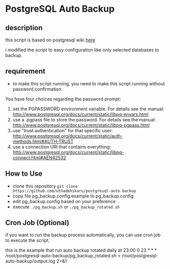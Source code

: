 # PostgreSQL Auto Backup

## description

this script is based on postgresql wiki [here](https://wiki.postgresql.org/wiki/Automated_Backup_on_Linux)

i modified the script to easy configuration like only selected databases to backup.

## requirement

- to make this script running, you need to make this script running without password confirmation.

You have four choices regarding the password prompt:

1. set the PGPASSWORD environment variable. For details see the manual:
http://www.postgresql.org/docs/current/static/libpq-envars.html
2. use a .pgpass file to store the password. For details see the manual:
http://www.postgresql.org/docs/current/static/libpq-pgpass.html
3. use "trust authentication" for that specific user:
http://www.postgresql.org/docs/current/static/auth-methods.html#AUTH-TRUST
4. use a connection URI that contains everything:
http://www.postgresql.org/docs/current/static/libpq-connect.html#AEN42532

## How to Use

- clone this repository `git clone https://github.com/uthadehikaru/postgresql-auto-backup`
- copy file pg_backup.config.example to pg_backup.config
- edit pg_backup.config based on your preference
- execute `./pg_backup.sh` or `./pg_backup_rotated.sh`

## Cron Job (Optional)

if you want to run the backup process automatically, you can use cron job to execute the script.

this is the example that run auto backup rotated daily at 23:00
0 23 * * * /root/postgresql-auto-backup/pg_backup_rotated.sh > /root/postgresql-auto-backup/output.log 2>&1
